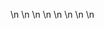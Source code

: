 

















































\n
\n
\n
\n
\n
\n
\n
\n




























































































